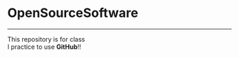 # OpenSourceSoftware
--------------------------------------------------------
This repository is for class   
I practice to use **GitHub**!!
